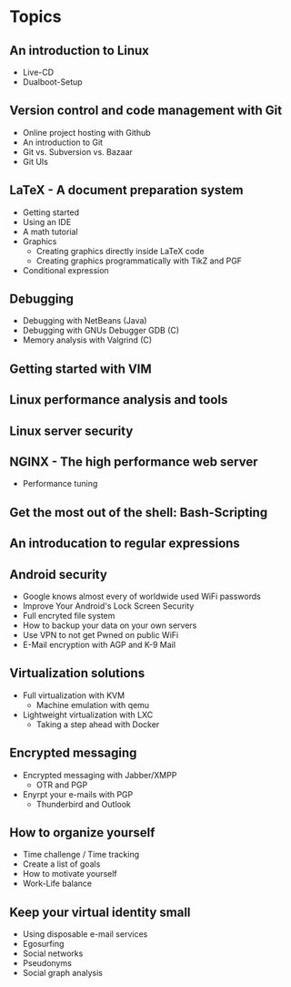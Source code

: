 # Topics

## An introduction to Linux

  * Live-CD
  * Dualboot-Setup

## Version control and code management with Git

  * Online project hosting with Github
  * An introduction to Git
  * Git vs. Subversion vs. Bazaar
  * Git UIs

## LaTeX - A document preparation system

  * Getting started
  * Using an IDE
  * A math tutorial
  * Graphics
    + Creating graphics directly inside LaTeX code
    + Creating graphics programmatically with TikZ and PGF
  * Conditional expression

## Debugging

  * Debugging with NetBeans (Java)
  * Debugging with GNUs Debugger GDB (C)
  * Memory analysis with Valgrind (C)

## Getting started with VIM
## Linux performance analysis and tools
## Linux server security
## NGINX - The high performance web server

  * Performance tuning

## Get the most out of the shell: Bash-Scripting
## An introducation to regular expressions
## Android security

  * Google knows almost every of worldwide used WiFi passwords
  * Improve Your Android's Lock Screen Security
  * Full encryted file system
  * How to backup your data on your own servers
  * Use VPN to not get Pwned on public WiFi
  * E-Mail encryption with AGP and K-9 Mail

## Virtualization solutions

  * Full virtualization with KVM
    + Machine emulation with qemu
  * Lightweight virtualization with LXC
    + Taking a step ahead with Docker

## Encrypted messaging

  * Encrypted messaging with Jabber/XMPP
    + OTR and PGP
  * Enyrpt your e-mails with PGP
    + Thunderbird and Outlook

## How to organize yourself

  * Time challenge / Time tracking
  * Create a list of goals
  * How to motivate yourself
  * Work-Life balance

## Keep your virtual identity small

  * Using disposable e-mail services
  * Egosurfing
  * Social networks
  * Pseudonyms
  * Social graph analysis
